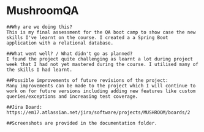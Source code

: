 # MushroomQA
	
	##Why are we doing this?
	This is my final assessment for the QA boot camp to show case the new skills I've learnt on the course. I created a a Spring Boot application with a relational database.
	
	##What went well? / What didn't go as planned?
	I found the project quite challenging as learnt a lot during project week that I had not yet mastered during the course. I utilised many of the skills I had learnt.
	
	##Possible improvements of future revisions of the project:
	Many improvements can be made to the project which I will continue to work on for future versions including adding new features like custom queries/exceptions and increasing test coverage.
	
	##Jira Board:
	https://em17.atlassian.net/jira/software/projects/MUSHROOM/boards/2

	##Screenshots are provided in the documentation folder.